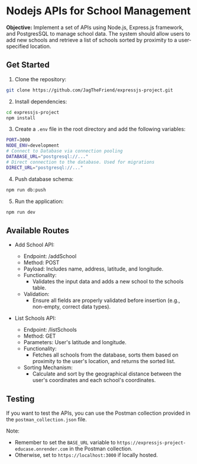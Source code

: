 # Nodejs APIs for School Management

**Objective:** Implement a set of APIs using Node.js, Express.js framework, and PostgresSQL to manage school data. The system should allow users to add new schools and retrieve a list of schools sorted by proximity to a user-specified location.

## Get Started

1. Clone the repository:

```bash
git clone https://github.com/JagTheFriend/expressjs-project.git
```

2. Install dependencies:

```bash
cd expressjs-project
npm install
```

3. Create a `.env` file in the root directory and add the following variables:

```bash
PORT=3000
NODE_ENV=development
# Connect to Database via connection pooling
DATABASE_URL="postgresql://..."
# Direct connection to the database. Used for migrations
DIRECT_URL="postgresql://..."
```

4. Push database schema:

```bash
npm run db:push
```

5. Run the application:

```bash
npm run dev
```

## Available Routes

- Add School API:

  - Endpoint: /addSchool
  - Method: POST
  - Payload: Includes name, address, latitude, and longitude.
  - Functionality:
    - Validates the input data and adds a new school to the schools table.
  - Validation:
    - Ensure all fields are properly validated before insertion (e.g., non-empty, correct data types).

- List Schools API:
  - Endpoint: /listSchools
  - Method: GET
  - Parameters: User's latitude and longitude.
  - Functionality:
    - Fetches all schools from the database, sorts them based on proximity to the user's location, and returns the sorted list.
  - Sorting Mechanism:
    - Calculate and sort by the geographical distance between the user's coordinates and each school's coordinates.

## Testing

If you want to test the APIs, you can use the Postman collection provided in the `postman_collection.json` file.

Note:

- Remember to set the `BASE_URL` variable to `https://expressjs-project-educase.onrender.com` in the Postman collection.
- Otherwise, set to `https://localhost:3000` if locally hosted.
